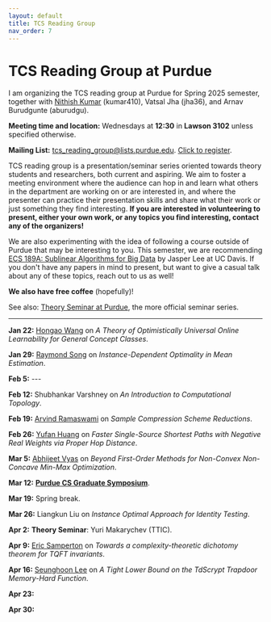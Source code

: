 ```yaml
---
layout: default
title: TCS Reading Group
nav_order: 7
---
```


# TCS Reading Group at Purdue

I am organizing the TCS reading group at Purdue for Spring 2025 semester, together with [Nithish Kumar](https://sites.google.com/view/nithishkumarkumar) (kumar410), Vatsal Jha (jha36), and Arnav Burudgunte (aburudgu). 

**Meeting time and location:** Wednesdays at **12:30** in **Lawson 3102** unless specified otherwise.

**Mailing List:** tcs_reading_group@lists.purdue.edu. [Click to register](https://lists.purdue.edu/scripts/wa.exe?SUBED1=tcs_reading_group&A=1).

TCS reading group is a presentation/seminar series oriented towards theory students and researchers, both current and aspiring. We aim to foster a meeting environment where the audience can hop in and learn what others in the department are working on or are interested in, and where the presenter can practice their presentation skills and share what their work or just something they find interesting. **If you are interested in volunteering to present, either your own work, or any topics you find interesting, contact any of the organizers!**

We are also experimenting with the idea of following a course outside of Purdue that may be interesting to you. This semester, we are recommending [ECS 189A: Sublinear Algorithms for Big Data](https://jasperchlee.github.io/courses/sublinear/F24/index.html) by Jasper Lee at UC Davis. If you don't have any papers in mind to present, but want to give a casual talk about any of these topics, reach out to us as well!

**We also have free coffee** (hopefully)!

See also: [Theory Seminar at Purdue](https://theorypurdue.wordpress.com/), the more official seminar series.

---

**Jan 22:** [Hongao Wang](https://phijack.github.io/) on *A Theory of Optimistically Universal Online Learnability for General Concept Classes*.

**Jan 29:** [Raymond Song](https://maoyuans.github.io) on *Instance-Dependent Optimality in Mean Estimation*.

**Feb 5:** ---

**Feb 12:** Shubhankar Varshney on *An Introduction to Computational Topology*.

**Feb 19:** [Arvind Ramaswami](https://arvindr9.github.io/) on *Sample Compression Scheme Reductions*.

**Feb 26:** [Yufan Huang](https://luotuoqingshan.github.io/) on *Faster Single-Source Shortest Paths with Negative Real Weights via Proper Hop Distance*.

**Mar 5:** [Abhijeet Vyas](https://sites.google.com/view/abhijeet-vyas/home) on *Beyond First-Order Methods for Non-Convex Non-Concave Min-Max Optimization*.

**Mar 12:** [**Purdue CS Graduate Symposium**](https://www.cs.purdue.edu/gsa/symposium.html).

**Mar 19:** Spring break.

**Mar 26:** Liangkun Liu on *Instance Optimal Approach for Identity Testing*.

**Apr 2:** **Theory Seminar**: Yuri Makarychev (TTIC).

**Apr 9:** [Eric Samperton](https://www.math.purdue.edu/~esampert/) on *Towards a complexity-theoretic dichotomy theorem for TQFT invariants*.

**Apr 16:** [Seunghoon Lee](https://lee2856.github.io/) on *A Tight Lower Bound on the TdScrypt Trapdoor Memory-Hard Function*.

**Apr 23:**

**Apr 30:**